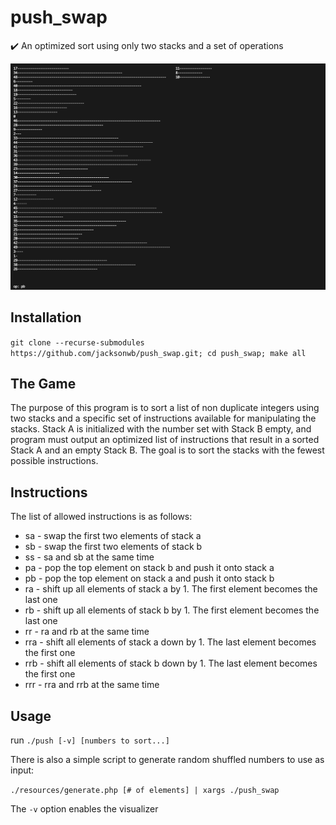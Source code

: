 # push_swap
✔️ An optimized sort using only two stacks and a set of operations

![visualizer](images/push_swap.gif)

## Installation
`git clone --recurse-submodules https://github.com/jacksonwb/push_swap.git; cd push_swap; make all`

## The Game
The purpose of this program is to sort a list of non duplicate integers using two stacks and a specific set of instructions available for manipulating the stacks.
Stack A is initialized with the number set with Stack B empty, and program must output an optimized list of instructions that result in a sorted Stack A and an empty Stack B.
The goal is to sort the stacks with the fewest possible instructions.

## Instructions
The list of allowed instructions is as follows:
* sa - swap the first two elements of stack a
* sb - swap the first two elements of stack b
* ss - sa and sb at the same time
* pa - pop the top element on stack b and push it onto stack a
* pb - pop the top element on stack a and push it onto stack b
* ra - shift up all elements of stack a by 1. The first element becomes the last one
* rb - shift up all elements of stack b by 1. The first element becomes the last one
* rr - ra and rb at the same time
* rra - shift all elements of stack a down by 1. The last element becomes the first one
* rrb - shift all elements of stack b down by 1. The last element becomes the first one
* rrr - rra and rrb at the same time

## Usage
run `./push	[-v] [numbers to sort...]`

There is also a simple script to generate random shuffled numbers to use as input:

`./resources/generate.php [# of elements] | xargs ./push_swap`

The `-v` option enables the visualizer
